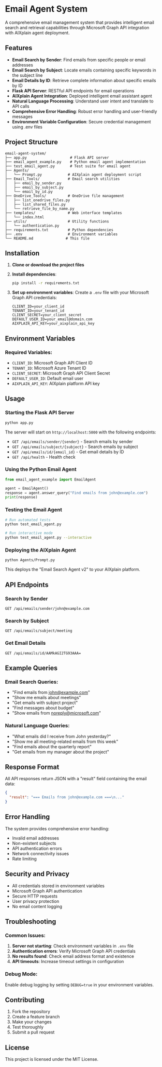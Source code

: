 # Email Agent System

A comprehensive email management system that provides intelligent email search and retrieval capabilities through Microsoft Graph API integration with AIXplain agent deployment.

## Features

- **Email Search by Sender**: Find emails from specific people or email addresses
- **Email Search by Subject**: Locate emails containing specific keywords in the subject line
- **Email Details by ID**: Retrieve complete information about specific emails by ID
- **Flask API Server**: RESTful API endpoints for email operations
- **AIXplain Agent Integration**: Deployed intelligent email assistant agent
- **Natural Language Processing**: Understand user intent and translate to API calls
- **Comprehensive Error Handling**: Robust error handling and user-friendly messages
- **Environment Variable Configuration**: Secure credential management using .env files

## Project Structure

```
email-agent-system/
├── app.py                    # Flask API server
├── email_agent_example.py    # Python email agent implementation
├── test_email_agent.py       # Test suite for email agent
├── Agents/
│   └── Prompt.py            # AIXplain agent deployment script
├── Email_Tools/             # Email search utilities
│   ├── email_by_sender.py
│   ├── email_by_subject.py
│   └── email_by_id.py
├── OneDrive_Tools/          # OneDrive file management
│   ├── list_onedrive_files.py
│   ├── list_shared_files.py
│   └── retrieve_file_by_name.py
├── templates/               # Web interface templates
│   └── index.html
├── utils/                   # Utility functions
│   └── authentication.py
├── requirements.txt         # Python dependencies
├── .env                     # Environment variables
└── README.md               # This file
```

## Installation

1. **Clone or download the project files**

2. **Install dependencies**:
   ```bash
   pip install -r requirements.txt
   ```

3. **Set up environment variables**:
   Create a `.env` file with your Microsoft Graph API credentials:
   ```
   CLIENT_ID=your_client_id
   TENANT_ID=your_tenant_id
   CLIENT_SECRET=your_client_secret
   DEFAULT_USER_ID=your_email@domain.com
   AIXPLAIN_API_KEY=your_aixplain_api_key
   ```

## Environment Variables

### Required Variables:
- `CLIENT_ID`: Microsoft Graph API Client ID
- `TENANT_ID`: Microsoft Azure Tenant ID  
- `CLIENT_SECRET`: Microsoft Graph API Client Secret
- `DEFAULT_USER_ID`: Default email user
- `AIXPLAIN_API_KEY`: AIXplain platform API key

## Usage

### Starting the Flask API Server

```bash
python app.py
```

The server will start on `http://localhost:5000` with the following endpoints:
- `GET /api/emails/sender/{sender}` - Search emails by sender
- `GET /api/emails/subject/{subject}` - Search emails by subject
- `GET /api/emails/id/{email_id}` - Get email details by ID
- `GET /api/health` - Health check

### Using the Python Email Agent

```python
from email_agent_example import EmailAgent

agent = EmailAgent()
response = agent.answer_query("Find emails from john@example.com")
print(response)
```

### Testing the Email Agent

```bash
# Run automated tests
python test_email_agent.py

# Run interactive mode
python test_email_agent.py --interactive
```

### Deploying the AIXplain Agent

```bash
python Agents/Prompt.py
```

This deploys the "Email Search Agent v2" to your AIXplain platform.

## API Endpoints

### Search by Sender
```http
GET /api/emails/sender/john@example.com
```

### Search by Subject
```http
GET /api/emails/subject/meeting
```

### Get Email Details
```http
GET /api/emails/id/AAMkAGI2TG93AAA=
```

## Example Queries

### Email Search Queries:
- "Find emails from john@example.com"
- "Show me emails about meetings"
- "Get emails with subject project"
- "Find messages about budget"
- "Show emails from noreply@microsoft.com"

### Natural Language Queries:
- "What emails did I receive from John yesterday?"
- "Show me all meeting-related emails from this week"
- "Find emails about the quarterly report"
- "Get emails from my manager about the project"

## Response Format

All API responses return JSON with a "result" field containing the email data:

```json
{
  "result": "=== Emails from john@example.com ===\n..."
}
```

## Error Handling

The system provides comprehensive error handling:
- Invalid email addresses
- Non-existent subjects
- API authentication errors
- Network connectivity issues
- Rate limiting

## Security and Privacy

- All credentials stored in environment variables
- Microsoft Graph API authentication
- Secure HTTP requests
- User privacy protection
- No email content logging

## Troubleshooting

### Common Issues:

1. **Server not starting**: Check environment variables in `.env` file
2. **Authentication errors**: Verify Microsoft Graph API credentials
3. **No results found**: Check email address format and existence
4. **API timeouts**: Increase timeout settings in configuration

### Debug Mode:

Enable debug logging by setting `DEBUG=true` in your environment variables.

## Contributing

1. Fork the repository
2. Create a feature branch
3. Make your changes
4. Test thoroughly
5. Submit a pull request

## License

This project is licensed under the MIT License.

